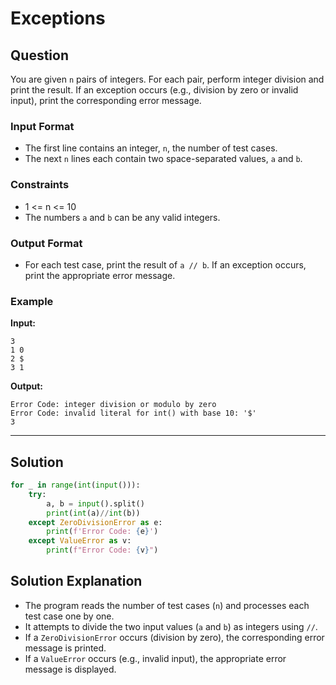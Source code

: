 
# Exceptions

## Question

You are given `n` pairs of integers. For each pair, perform integer division and print the result. If an exception occurs (e.g., division by zero or invalid input), print the corresponding error message.

### Input Format

- The first line contains an integer, `n`, the number of test cases.
- The next `n` lines each contain two space-separated values, `a` and `b`.

### Constraints

- 1 <= n <= 10
- The numbers `a` and `b` can be any valid integers.

### Output Format

- For each test case, print the result of `a // b`. If an exception occurs, print the appropriate error message.

### Example

**Input:**

```
3
1 0
2 $
3 1
```

**Output:**

```
Error Code: integer division or modulo by zero
Error Code: invalid literal for int() with base 10: '$'
3
```

---

## Solution

```python
for _ in range(int(input())):
    try:
        a, b = input().split()
        print(int(a)//int(b))
    except ZeroDivisionError as e:
        print(f'Error Code: {e}')
    except ValueError as v:
        print(f"Error Code: {v}")
```

## Solution Explanation

- The program reads the number of test cases (`n`) and processes each test case one by one.
- It attempts to divide the two input values (`a` and `b`) as integers using `//`.
- If a `ZeroDivisionError` occurs (division by zero), the corresponding error message is printed.
- If a `ValueError` occurs (e.g., invalid input), the appropriate error message is displayed.
